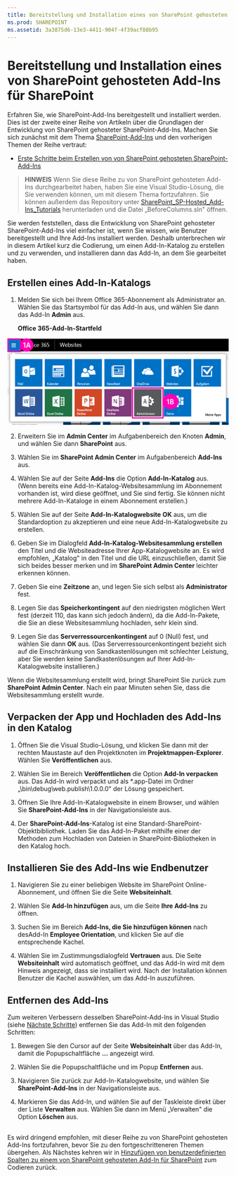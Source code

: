 ```yaml
---
title: Bereitstellung und Installation eines von SharePoint gehosteten Add-Ins für SharePoint
ms.prod: SHAREPOINT
ms.assetid: 3a3875d6-13e3-4411-904f-4f39acf88b95
---
```



# Bereitstellung und Installation eines von SharePoint gehosteten Add-Ins für SharePoint
Erfahren Sie, wie SharePoint-Add-Ins bereitgestellt und installiert werden.
Dies ist der zweite einer Reihe von Artikeln über die Grundlagen der Entwicklung von SharePoint gehosteter SharePoint-Add-Ins. Machen Sie sich zunächst mit dem Thema  [SharePoint-Add-Ins](sharepoint-add-ins.md) und den vorherigen Themen der Reihe vertraut:





-  [Erste Schritte beim Erstellen von von SharePoint gehosteten SharePoint-Add-Ins](get-started-creating-sharepoint-hosted-sharepoint-add-ins.md)



> **HINWEIS**
> Wenn Sie diese Reihe zu von SharePoint gehosteten Add-Ins durchgearbeitet haben, haben Sie eine Visual Studio-Lösung, die Sie verwenden können, um mit diesem Thema fortzufahren. Sie können außerdem das Repository unter  [SharePoint_SP-Hosted_Add-Ins_Tutorials](https://github.com/OfficeDev/SharePoint_SP-hosted_Add-Ins_Tutorials) herunterladen und die Datei „BeforeColumns.sln" öffnen.




Sie werden feststellen, dass die Entwicklung von SharePoint gehosteter SharePoint-Add-Ins viel einfacher ist, wenn Sie wissen, wie Benutzer bereitgestellt und Ihre Add-Ins installiert werden. Deshalb unterbrechen wir in diesem Artikel kurz die Codierung, um einen Add-In-Katalog zu erstellen und zu verwenden, und installieren dann das Add-In, an dem Sie gearbeitet haben.
## Erstellen eines Add-In-Katalogs






1. Melden Sie sich bei Ihrem Office 365-Abonnement als Administrator an. Wählen Sie das Startsymbol für das Add-In aus, und wählen Sie dann das Add-In **Admin** aus.

   **Office 365-Add-In-Startfeld**



![App-Startfeld für Office 365](images/ec60797c-d329-4922-a811-70c64598f4d5.PNG)





2. Erweitern Sie im **Admin Center** im Aufgabenbereich den Knoten **Admin**, und wählen Sie dann **SharePoint** aus.


3. Wählen Sie im **SharePoint Admin Center** im Aufgabenbereich **Add-Ins** aus.


4. Wählen Sie auf der Seite **Add-Ins** die Option **Add-In-Katalog** aus. (Wenn bereits eine Add-In-Katalog-Websitesammlung im Abonnement vorhanden ist, wird diese geöffnet, und Sie sind fertig. Sie können nicht mehrere Add-In-Kataloge in einem Abonnement erstellen.)


5. Wählen Sie auf der Seite **Add-In-Katalogwebsite** **OK** aus, um die Standardoption zu akzeptieren und eine neue Add-In-Katalogwebsite zu erstellen.


6. Geben Sie im Dialogfeld **Add-In-Katalog-Websitesammlung erstellen** den Titel und die Websiteadresse Ihrer App-Katalogwebsite an. Es wird empfohlen, „Katalog" in den Titel und die URL einzuschließen, damit Sie sich beides besser merken und im **SharePoint Admin Center** leichter erkennen können.


7. Geben Sie eine **Zeitzone** an, und legen Sie sich selbst als **Administrator** fest.


8. Legen Sie das **Speicherkontingent** auf den niedrigsten möglichen Wert fest (derzeit 110, das kann sich jedoch ändern), da die Add-In-Pakete, die Sie an diese Websitesammlung hochladen, sehr klein sind.


9. Legen Sie das **Serverressourcenkontingent** auf 0 (Null) fest, und wählen Sie dann **OK** aus. (Das Serverressourcenkontingent bezieht sich auf die Einschränkung von Sandkastenlösungen mit schlechter Leistung, aber Sie werden keine Sandkastenlösungen auf Ihrer Add-In-Katalogwebsite installieren.)


Wenn die Websitesammlung erstellt wird, bringt SharePoint Sie zurück zum **SharePoint Admin Center**. Nach ein paar Minuten sehen Sie, dass die Websitesammlung erstellt wurde.
## Verpacken der App und Hochladen des Add-Ins in den Katalog






1. Öffnen Sie die Visual Studio-Lösung, und klicken Sie dann mit der rechten Maustaste auf den Projektknoten im **Projektmappen-Explorer**. Wählen Sie **Veröffentlichen** aus.


2. Wählen Sie im Bereich **Veröffentlichen** die Option **Add-In verpacken** aus. Das Add-In wird verpackt und als *.app-Datei im Ordner „\\bin\\debug\\web.publish\\1.0.0.0" der Lösung gespeichert.


3. Öffnen Sie Ihre Add-In-Katalogwebsite in einem Browser, und wählen Sie **SharePoint-Add-Ins** in der Navigationsleiste aus.


4. Der **SharePoint-Add-Ins**-Katalog ist eine Standard-SharePoint-Objektbibliothek. Laden Sie das Add-In-Paket mithilfe einer der Methoden zum Hochladen von Dateien in SharePoint-Bibliotheken in den Katalog hoch.



## Installieren Sie des Add-Ins wie Endbenutzer


1. Navigieren Sie zu einer beliebigen Website im SharePoint Online-Abonnement, und öffnen Sie die Seite **Websiteinhalt**.


2. Wählen Sie **Add-In hinzufügen** aus, um die Seite **Ihre Add-Ins** zu öffnen.


3. Suchen Sie im Bereich **Add-Ins, die Sie hinzufügen können** nach desAdd-In **Employee Orientation**, und klicken Sie auf die entsprechende Kachel.


4. Wählen Sie im Zustimmungsdialogfeld **Vertrauen** aus. Die Seite **Websiteinhalt** wird automatisch geöffnet, und das Add-In wird mit dem Hinweis angezeigt, dass sie installiert wird. Nach der Installation können Benutzer die Kachel auswählen, um das Add-In auszuführen.



## Entfernen des Add-Ins

Zum weiteren Verbessern desselben SharePoint-Add-Ins in Visual Studio (siehe  [Nächste Schritte](#Nextsteps)) entfernen Sie das Add-In mit den folgenden Schritten:




1. Bewegen Sie den Cursor auf der Seite **Websiteinhalt** über das Add-In, damit die Popupschaltfläche **...** angezeigt wird.


2. Wählen Sie die Popupschaltfläche und im Popup **Entfernen** aus.


3. Navigieren Sie zurück zur Add-In-Katalogwebsite, und wählen Sie **SharePoint-Add-Ins** in der Navigationsleiste aus.


4. Markieren Sie das Add-In, und wählen Sie auf der Taskleiste direkt über der Liste **Verwalten** aus. Wählen Sie dann im Menü „Verwalten" die Option **Löschen** aus.



## 

Es wird dringend empfohlen, mit dieser Reihe zu von SharePoint gehosteten Add-Ins fortzufahren, bevor Sie zu den fortgeschritteneren Themen übergehen. Als Nächstes kehren wir in  [Hinzufügen von benutzerdefinierten Spalten zu einem von SharePoint gehosteten Add-In für SharePoint](add-custom-columns-to-a-sharepoint-hostedsharepoint-add-in.md) zum Codieren zurück.





